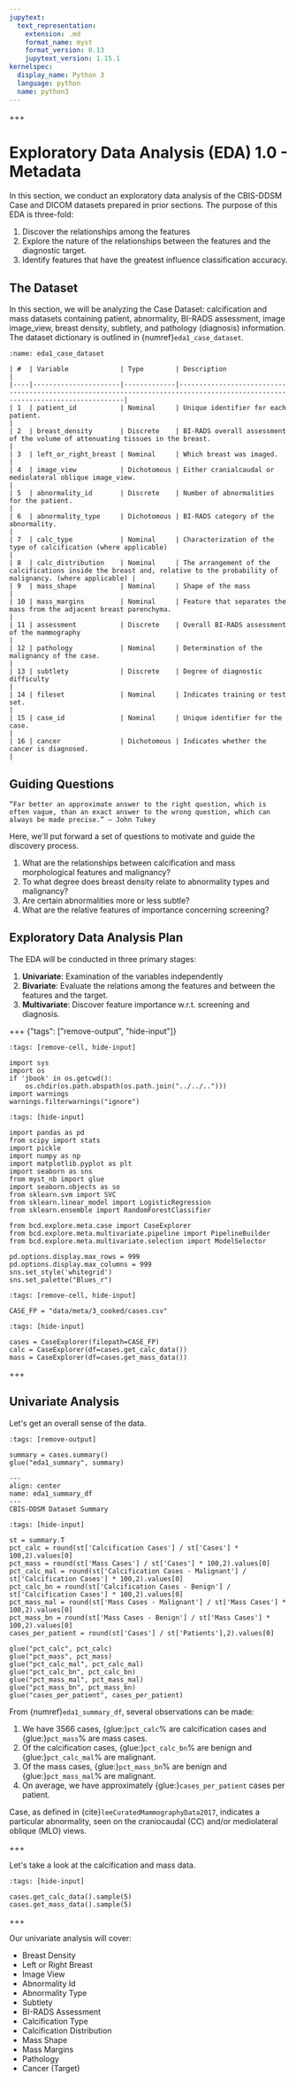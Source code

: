 ```yaml
---
jupytext:
  text_representation:
    extension: .md
    format_name: myst
    format_version: 0.13
    jupytext_version: 1.15.1
kernelspec:
  display_name: Python 3
  language: python
  name: python3
---
```


+++

# Exploratory Data Analysis (EDA) 1.0 - Metadata

In this section, we conduct an exploratory data analysis of the CBIS-DDSM Case and DICOM datasets prepared in prior sections. The purpose of this EDA is three-fold:

1. Discover the relationships among the features
2. Explore the nature of the relationships between the features and the diagnostic target.
3. Identify features that have the greatest influence classification accuracy.

## The Dataset

In this section, we will be analyzing the Case Dataset: calcification and mass datasets containing patient, abnormality, BI-RADS assessment, image image_view, breast density, subtlety, and pathology (diagnosis) information. The dataset dictionary is outlined in {numref}`eda1_case_dataset`.

```{table} Case Dataset Dictionary
:name: eda1_case_dataset

| #  | Variable             | Type        | Description                                                                                                                  |
|----|----------------------|-------------|------------------------------------------------------------------------------------------------------------------------------|
| 1  | patient_id           | Nominal     | Unique identifier for each patient.                                                                                          |
| 2  | breast_density       | Discrete    | BI-RADS overall assessment of the volume of attenuating tissues in the breast.                                             |
| 3  | left_or_right_breast | Nominal     | Which breast was imaged.                                                                                                     |
| 4  | image_view           | Dichotomous | Either cranialcaudal or mediolateral oblique image_view.                                                                            |
| 5  | abnormality_id       | Discrete    | Number of abnormalities for the patient.                                                                                       |
| 6  | abnormality_type     | Dichotomous | BI-RADS category of the abnormality.                                                                                         |
| 7  | calc_type            | Nominal     | Characterization of the type of calcification (where applicable)                                                             |
| 8  | calc_distribution    | Nominal     | The arrangement of the calcifications inside the breast and, relative to the probability of malignancy. (where applicable) |
| 9  | mass_shape           | Nominal     | Shape of the mass                                                                                                            |
| 10 | mass_margins         | Nominal     | Feature that separates the mass from the adjacent breast parenchyma.                                                         |
| 11 | assessment           | Discrete    | Overall BI-RADS assessment of the mammography                                                                                |
| 12 | pathology            | Nominal     | Determination of the malignancy of the case.                                                                                 |
| 13 | subtlety             | Discrete    | Degree of diagnostic difficulty                                                                                              |
| 14 | fileset              | Nominal     | Indicates training or test set.                                                                                              |
| 15 | case_id              | Nominal     | Unique identifier for the case.                                                                                              |
| 16 | cancer               | Dichotomous | Indicates whether the cancer is diagnosed.                                                                                   |
```

## Guiding Questions

```{tip}
“Far better an approximate answer to the right question, which is often vague, than an exact answer to the wrong question, which can always be made precise.” — John Tukey
```

Here, we'll put forward a set of questions to motivate and guide the discovery process.

1. What are the relationships between calcification and mass morphological features and malignancy?
2. To what degree does breast density relate to abnormality types and malignancy?
3. Are certain abnormalities more or less subtle?
4. What are the relative features of importance concerning screening?

## Exploratory Data Analysis Plan

The EDA will be conducted in three primary stages:

1. **Univariate**: Examination of the variables independently
2. **Bivariate**: Evaluate the relations among the features and between the features and the target.
3. **Multivariate**: Discover feature importance w.r.t. screening and diagnosis.

+++ {"tags": ["remove-output", "hide-input"]}

```{code-cell}
:tags: [remove-cell, hide-input]

import sys
import os
if 'jbook' in os.getcwd():
    os.chdir(os.path.abspath(os.path.join("../../..")))
import warnings
warnings.filterwarnings("ignore")
```

```{code-cell}
:tags: [hide-input]

import pandas as pd
from scipy import stats
import pickle
import numpy as np
import matplotlib.pyplot as plt
import seaborn as sns
from myst_nb import glue
import seaborn.objects as so
from sklearn.svm import SVC
from sklearn.linear_model import LogisticRegression
from sklearn.ensemble import RandomForestClassifier

from bcd.explore.meta.case import CaseExplorer
from bcd.explore.meta.multivariate.pipeline import PipelineBuilder
from bcd.explore.meta.multivariate.selection import ModelSelector

pd.options.display.max_rows = 999
pd.options.display.max_columns = 999
sns.set_style('whitegrid')
sns.set_palette("Blues_r")
```

```{code-cell}
:tags: [remove-cell, hide-input]

CASE_FP = "data/meta/3_cooked/cases.csv"
```

```{code-cell}
:tags: [hide-input]

cases = CaseExplorer(filepath=CASE_FP)
calc = CaseExplorer(df=cases.get_calc_data())
mass = CaseExplorer(df=cases.get_mass_data())
```

+++

## Univariate Analysis

Let's get an overall sense of the data.

```{code-cell}
:tags: [remove-output]

summary = cases.summary()
glue("eda1_summary", summary)
```

```{glue:figure} eda1_summary
---
align: center
name: eda1_summary_df
---
CBIS-DDSM Dataset Summary
```

```{code-cell}
:tags: [hide-input]

st = summary.T
pct_calc = round(st['Calcification Cases'] / st['Cases'] * 100,2).values[0]
pct_mass = round(st['Mass Cases'] / st['Cases'] * 100,2).values[0]
pct_calc_mal = round(st['Calcification Cases - Malignant'] / st['Calcification Cases'] * 100,2).values[0]
pct_calc_bn = round(st['Calcification Cases - Benign'] / st['Calcification Cases'] * 100,2).values[0]
pct_mass_mal = round(st['Mass Cases - Malignant'] / st['Mass Cases'] * 100,2).values[0]
pct_mass_bn = round(st['Mass Cases - Benign'] / st['Mass Cases'] * 100,2).values[0]
cases_per_patient = round(st['Cases'] / st['Patients'],2).values[0]

glue("pct_calc", pct_calc)
glue("pct_mass", pct_mass)
glue("pct_calc_mal", pct_calc_mal)
glue("pct_calc_bn", pct_calc_bn)
glue("pct_mass_mal", pct_mass_mal)
glue("pct_mass_bn", pct_mass_bn)
glue("cases_per_patient", cases_per_patient)
```

From {numref}`eda1_summary_df`, several observations can be made:

1. We have 3566 cases, {glue:}`pct_calc`% are calcification cases and {glue:}`pct_mass`% are mass cases.
2. Of the calcification cases, {glue:}`pct_calc_bn`% are benign and {glue:}`pct_calc_mal`% are malignant.
3. Of the mass cases, {glue:}`pct_mass_bn`% are benign and {glue:}`pct_mass_mal`% are malignant.
4. On average, we have approximately {glue:}`cases_per_patient` cases per patient.

Case, as defined in {cite}`leeCuratedMammographyData2017`, indicates a particular abnormality, seen on the craniocaudal (CC) and/or mediolateral oblique (MLO) views.

+++

Let's take a look at the calcification and mass data.

```{code-cell}
:tags: [hide-input]

cases.get_calc_data().sample(5)
cases.get_mass_data().sample(5)
```

+++

Our univariate analysis will cover:

- Breast Density
- Left or Right Breast
- Image View
- Abnormality Id
- Abnormality Type
- Subtlety
- BI-RADS Assessment
- Calcification Type
- Calcification Distribution
- Mass Shape
- Mass Margins
- Pathology
- Cancer (Target)

